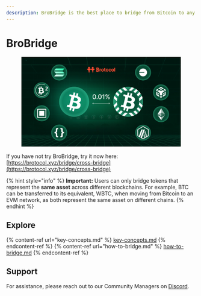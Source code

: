 ```yaml
---
description: BroBridge is the best place to bridge from Bitcoin to any chains for lowest fees!
---
```


# BroBridge

<figure><img src="../../.gitbook/assets/bridgzz.png" alt=""><figcaption></figcaption></figure>

If you have not try BroBridge, try it now here: [https://brotocol.xyz/bridge/cross-bridge](https://brotocol.xyz/bridge/cross-bridge)

{% hint style="info" %}
**Important:** Users can only bridge tokens that represent the **same asset** across different blockchains. For example, BTC can be transferred to its equivalent, WBTC, when moving from Bitcoin to an EVM network, as both represent the same asset on different chains.
{% endhint %}

## Explore

{% content-ref url="key-concepts.md" %} [key-concepts.md](key-concepts.md) {% endcontent-ref %}
{% content-ref url="how-to-bridge.md" %} [how-to-bridge.md](how-to-bridge.md) {% endcontent-ref %}
<!-- {% content-ref url="faqs.md" %} [faqs.md](faqs.md) {% endcontent-ref %} -->

## Support

For assistance, please reach out to our Community Managers on [Discord](https://discord.gg/brotocol).
